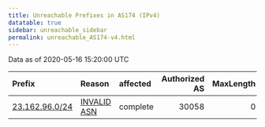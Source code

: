 ```yaml
---
title: Unreachable Prefixes in AS174 (IPv4)
datatable: true
sidebar: unreachable_sidebar
permalink: unreachable_AS174-v4.html
---
```


Data as of 2020-05-16 15:20:00 UTC


<div class="datatable-begin"></div>

| Prefix                                                 | Reason                                                                                              | affected   |   Authorized AS |   MaxLength | Anchor                           |   unreachable /24s |
|:-------------------------------------------------------|:----------------------------------------------------------------------------------------------------|:-----------|----------------:|------------:|:---------------------------------|-------------------:|
| [23.162.96.0/24](https://stat.ripe.net/23.162.96.0/24) | [INVALID ASN](https://rpki-validator.ripe.net/announcement-preview?asn=AS174&prefix=23.162.96.0/24) | complete   |           30058 |           0 | [ARIN](unreachable_ARIN-v4.html) |                  1 |

<div class="datatable-end"></div>